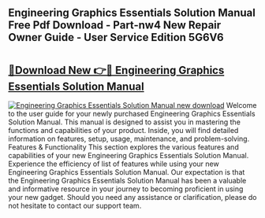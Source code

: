 ## Engineering Graphics Essentials Solution Manual Free Pdf Download - Part-nw4 New Repair Owner Guide - User Service Edition 5G6V6

# <h2><a href="http://bc61888.oget.top/?id=Engineering+Graphics+Essentials+Solution+Manual">🔗Download New 👉🔴 Engineering Graphics Essentials Solution Manual</a></h2>

[![Engineering Graphics Essentials Solution Manual new download](https://i.imgur.com/5g1atiW.png)](http://bc61888.oget.top/?id=Engineering+Graphics+Essentials+Solution+Manual)
Welcome to the user guide for your newly purchased Engineering Graphics Essentials Solution Manual. This manual is designed to assist you in mastering the functions and capabilities of your product. Inside, you will find detailed information on features, setup, usage, maintenance, and problem-solving. Features & Functionality This section explores the various features and capabilities of your new Engineering Graphics Essentials Solution Manual. Experience the efficiency of list of features while using your new Engineering Graphics Essentials Solution Manual. Our expectation is that the Engineering Graphics Essentials Solution Manual has been a valuable and informative resource in your journey to becoming proficient in using your new gadget. Should you need any assistance or clarification, please do not hesitate to contact our support team.
